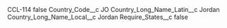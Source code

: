 <?xml version="1.0" encoding="UTF-8"?>
<CustomMetadata xmlns="http://soap.sforce.com/2006/04/metadata" xmlns:xsi="http://www.w3.org/2001/XMLSchema-instance" xmlns:xsd="http://www.w3.org/2001/XMLSchema">
    <label>CCL-114</label>
    <protected>false</protected>
    <values>
        <field>Country_Code__c</field>
        <value xsi:type="xsd:string">JO</value>
    </values>
    <values>
        <field>Country_Long_Name_Latin__c</field>
        <value xsi:type="xsd:string">Jordan</value>
    </values>
    <values>
        <field>Country_Long_Name_Local__c</field>
        <value xsi:type="xsd:string">Jordan</value>
    </values>
    <values>
        <field>Require_States__c</field>
        <value xsi:type="xsd:boolean">false</value>
    </values>
</CustomMetadata>
